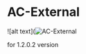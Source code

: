 # AC-External
![alt text](![AC-External](https://github.com/fL0P1337/AC-External/assets/57148716/08b7f47e-59cc-4f98-9e39-68ef5e9a1e0e)

for 1.2.0.2 version
